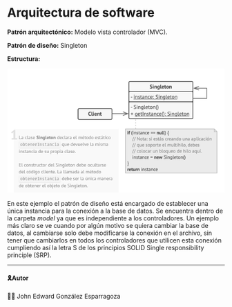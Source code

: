# Arquitectura de software

**Patrón arquitectónico:** Modelo vista controlador (MVC).

**Patrón de diseño:** Singleton

**Estructura:**

<img src="./Singleton.PNG" style="zoom:100%">

En este ejemplo el patrón de diseño está encargado de establecer una única instancia para la conexión a la base de datos. Se encuentra dentro de la carpeta *model* ya que es independiente a los controladores. Un ejemplo más claro se ve cuando por algún motivo se quiera cambiar la base de datos, al cambiarse solo debe modificarse la conexión en el archivo, sin tener que cambiarlos en todos los controladores que utilicen esta conexión cumpliendo así la letra S de los principios SOLID  Single responsibility principle (SRP). 

------

#### 🎗Autor

👨‍💻 John Edward González Esparragoza

 